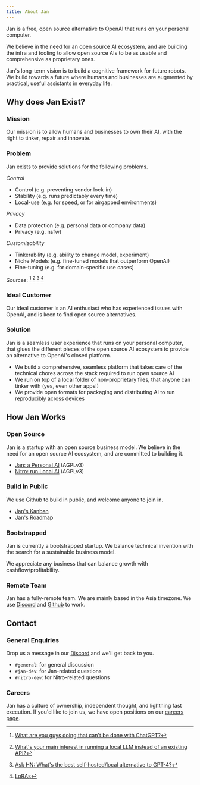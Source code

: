 ```yaml
---
title: About Jan
---
```


Jan is a free, open source alternative to OpenAI that runs on your personal computer. 

We believe in the need for an open source AI ecosystem, and are building the infra and tooling to allow open source AIs to be as usable and comprehensive as proprietary ones.

Jan's long-term vision is to build a cognitive framework for future robots. We build towards a future where humans and businesses are augmented by practical, useful assistants in everyday life. 

## Why does Jan Exist?

### Mission

Our mission is to allow humans and businesses to own their AI, with the right to tinker, repair and innovate. 

### Problem

Jan exists to provide solutions for the following problems.

*Control*
- Control (e.g. preventing vendor lock-in)
- Stability (e.g. runs predictably every time)
- Local-use (e.g. for speed, or for airgapped environments)
 
*Privacy*
- Data protection (e.g. personal data or company data)
- Privacy (e.g. nsfw) 

*Customizability*
- Tinkerability (e.g. ability to change model, experiment)
- Niche Models (e.g. fine-tuned models that outperform OpenAI)
- Fine-tuning (e.g. for domain-specific use cases)

Sources: [^1] [^2] [^3] [^4]

[^1]: [What are you guys doing that can't be done with ChatGPT?](https://www.reddit.com/r/LocalLLaMA/comments/17mghqr/comment/k7ksti6/?utm_source=share&utm_medium=web2x&context=3)
[^2]: [What's your main interest in running a local LLM instead of an existing API?](https://www.reddit.com/r/LocalLLaMA/comments/1718a9o/whats_your_main_interest_in_running_a_local_llm/)
[^3]: [Ask HN: What's the best self-hosted/local alternative to GPT-4?](https://news.ycombinator.com/item?id=36138224) 
[^4]: [LoRAs](https://www.reddit.com/r/LocalLLaMA/comments/17mghqr/comment/k7mdz1i/?utm_source=share&utm_medium=web2x&context=3)

### Ideal Customer

Our ideal customer is an AI enthusiast who has experienced issues with OpenAI, and is keen to find open source alternatives. 

### Solution

Jan is a seamless user experience that runs on your personal computer, that glues the different pieces of the open source AI ecosystem to provide an alternative to OpenAI's closed platform. 

- We build a comprehensive, seamless platform that takes care of the technical chores across the stack required to run open source AI
- We run on top of a local folder of non-proprietary files, that anyone can tinker with (yes, even other apps!) 
- We provide open formats for packaging and distributing AI to run reproducibly across devices

## How Jan Works

### Open Source

Jan is a startup with an open source business model. We believe in the need for an open source AI ecosystem, and are committed to building it. 

- [Jan: a Personal AI](https://github.com/janhq/jan) (AGPLv3)
- [Nitro: run Local AI](https://github.com/janhq/nitro) (AGPLv3)

### Build in Public

We use Github to build in public, and welcome anyone to join in.  

- [Jan's Kanban](https://github.com/orgs/janhq/projects/5)
- [Jan's Roadmap](https://github.com/orgs/janhq/projects/5/views/2)

### Bootstrapped

Jan is currently a bootstrapped startup. We balance technical invention with the search for a sustainable business model. 

We appreciate any business that can balance growth with cashflow/profitability. 

### Remote Team

Jan has a fully-remote team. We are mainly based in the Asia timezone. We use [Discord](https://discord.gg/af6SaTdzpx) and [Github](https://github.com/janhq) to work. 

## Contact

### General Enquiries

Drop us a message in our [Discord](https://discord.gg/af6SaTdzpx) and we'll get back to you.

- `#general`: for general discussion
- `#jan-dev`: for Jan-related questions
- `#nitro-dev`: for Nitro-related questions

### Careers

Jan has a culture of ownership, independent thought, and lightning fast execution. If you'd like to join us, we have open positions on our [careers page](https://janai.bamboohr.com/careers).   
